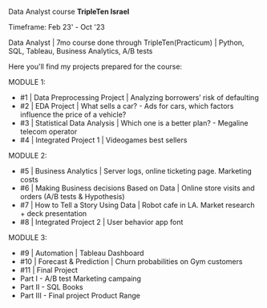 Data Analyst course
**TripleTen Israel**

Timeframe: Feb 23' - Oct '23

Data Analyst | 7mo course done through TripleTen(Practicum) | Python, SQL, Tableau, Business Analytics, A/B tests

Here you'll find my projects prepared for the course:

MODULE 1:
* #1 | Data Preprocessing Project | Analyzing borrowers’ risk of defaulting
* #2 | EDA Project | What sells a car? - Ads for cars, which factors influence the price of a vehicle?
* #3 | Statistical Data Analysis | Which one is a better plan? - Megaline telecom operator
* #4 | Integrated Project 1 | Videogames best sellers

MODULE 2:
* #5 | Business Analytics | Server logs, online ticketing page. Marketing costs
* #6 | Making Business decisions Based on Data | Online store visits and orders (A/B tests & Hypothesis)
* #7 | How to Tell a Story Using Data | Robot cafe in LA. Market research + deck presentation
* #8 | Integrated Project 2 | User behavior app font

MODULE 3:
* #9 | Automation | Tableau Dashboard
* #10 | Forecast & Prediction | Churn probabilities on Gym customers
* #11 | Final Project
* Part I - A/B test Marketing campaing
* Part II - SQL Books
* Part III - Final project Product Range



